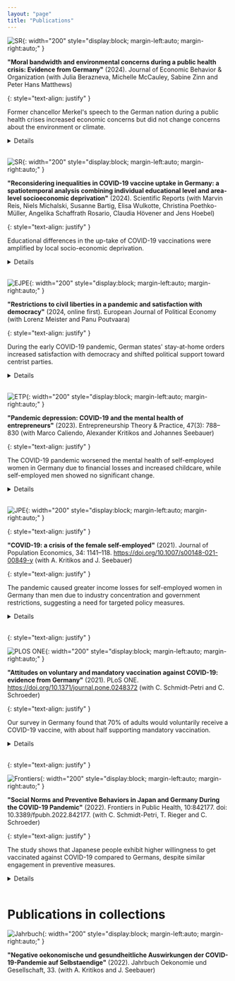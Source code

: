 ```yaml
---
layout: "page"
title: "Publications"
---
```


![SR](/assets/jebo.jpg){: width="200" style="display:block; margin-left:auto; margin-right:auto;" }

**"Moral bandwidth and environmental concerns during a public health crisis: Evidence from Germany"** (2024). Journal of Economic Behavior & Organization (with Julia Berazneva, Michelle McCauley, Sabine Zinn and Peter Hans Matthews)

{: style="text-align: justify" }

Former chancellor Merkel's speech to the German nation during a public health crises increased economic concerns but did not change concerns about the environment or climate.

<details><summary>Details</summary>
Did the COVID-19 pandemic crowd out environmental concerns, as one might expect if “pools of worry” were finite or “moral bandwidth” was limited? We use Chancellor Angela Merkel’s address to the German nation on 18 March 2020 as the threshold in a regression discontinuity in time (RDiT) to evaluate the effects of an increase in COVID-based economic and health concerns on the climate and environmental concerns of respondents to the German Socio-Economic Panel (SOEP). We find no evidence of crowding out – there is even some indication that environmental concerns increased, especially on the intensive margin – and show that this result survives various robustness checks. We also share some evidence that the treatment effects are heterogeneous: the concerns of older and more patient Germans, as well as those who report more social trust, increased relative to other groups. This is consistent with the absence of bandwidth constraints, but other interpretations – hierarchical or complementary concerns, for example – are also possible. </details><br />

![SR](/assets/reports.jpg){: width="200" style="display:block; margin-left:auto; margin-right:auto;" }

**"Reconsidering inequalities in COVID-19 vaccine uptake in Germany: a spatiotemporal analysis combining individual educational level and area-level socioeconomic deprivation"** (2024). Scientific Reports (with Marvin Reis, Niels Michalski, Susanne Bartig, Elisa Wulkotte, Christina Poethko-Müller, Angelika Schaffrath Rosario, Claudia Hövener and Jens Hoebel)

{: style="text-align: justify" }

Educational differences in the up-take of COVID-19 vaccinations were amplified by local socio-economic deprivation.

<details><summary>Details</summary>
  Combining the frameworks of fundamental causes theory and diffusion of innovation, scholars had anticipated a delayed COVID-19 vaccination uptake for people in lower socioeconomic position depending on the socioeconomic context. We qualify these propositions and analyze educational differences in COVID-19 vaccination status over the first ten months of Germany’s vaccination campaign in 2021. Data from the study “Corona Monitoring Nationwide” (RKI-SOEP-2), collected between November 2021 and February 2022, is linked with district-level data of the German Index of Socioeconomic Deprivation (GISD). We estimated the proportion of people with at least one vaccination dose stratified by educational groups and within different settings of regional socioeconomic deprivation at three time points. Logistic multilevel regression models were applied to adjust for multiple covariates and to test cross-level-interactions between educational levels and levels of area-level socioeconomic deprivation. Vaccination rates were lower among respondents with lower education. With increasing area-level socioeconomic deprivation, educational differences were larger due to particularly low vaccination rates in groups with low education levels. The analysis of vaccination timing reveals that educational gaps and gaps by area-level socioeconomic deprivation had appeared early in the vaccination campaign and did not close completely before the 4th wave of COVID-19 infections. </details><br />



![EJPE](/assets/ejpe.jpg){: width="200" style="display:block; margin-left:auto; margin-right:auto;" }

**"Restrictions to civil liberties in a pandemic and satisfaction with democracy"** (2024, online first). European Journal of Political Economy (with Lorenz Meister and Panu Poutvaara)

{: style="text-align: justify" }

During the early COVID-19 pandemic, German states' stay-at-home orders increased satisfaction with democracy and shifted political support toward centrist parties.

<details><summary>Details</summary>
  In times of crises, democracies face the challenge of balancing effective interventions with civil liberties. This study examines German states’ responses during the early stages of the COVID-19 pandemic, focusing on the trade-off between civil liberties and public health. Using state-level variation in mobility restrictions, we employ a difference-in-differences design to show that stay-at-home orders notably increased satisfaction with democracy and shifted political support towards centrist parties. Stay-at-home orders increased satisfaction with democracy most among individuals who had been exposed to the authoritarian regime of the German Democratic Republic, possibly because they have gotten used to more restrictive state interventions. </details><br />

  ![ETP](/assets/etp.jpg){: width="200" style="display:block; margin-left:auto; margin-right:auto;" }

**"Pandemic depression: COVID-19 and the mental health of entrepreneurs"** (2023). Entrepreneurship Theory & Practice, 47(3): 788–830 (with Marco Caliendo, Alexander Kritikos and Johannes Seebauer)

{: style="text-align: justify" }

The COVID-19 pandemic worsened the mental health of self-employed women in Germany due to financial losses and increased childcare, while self-employed men showed no significant change.

<details><summary>Details</summary>
We investigate the effect of the COVID-19 pandemic on self-employed people’s mental health. Using representative longitudinal survey data from Germany, we reveal differential effects by gender: whereas self-employed women experienced a substantial deterioration in their mental health, self-employed men displayed no significant changes up to early 2021. Financial losses are important in explaining these differences. In addition, we find larger mental health responses among self-employed women who were directly affected by government-imposed restrictions and bore an increased childcare burden due to school and daycare closures. We also find that self-employed individuals who are more resilient coped better with the crisis.</details><br />

  ![JPE](/assets/jpe_selfemp_covid.jpg){: width="200" style="display:block; margin-left:auto; margin-right:auto;" }

{: style="text-align: justify" }

**"COVID-19: a crisis of the female self-employed"** (2021). Journal of Population Economics, 34: 1141–118. https://doi.org/10.1007/s00148-021-00849-y (with A. Kritikos and J. Seebauer)

{: style="text-align: justify" }

The pandemic caused greater income losses for self-employed women in Germany than men due to industry concentration and government restrictions, suggesting a need for targeted policy measures.

<details><summary>Details</summary>
We investigate how the economic consequences of the pandemic and the government-mandated measures to contain its spread affect the self-employed — particularly women — in Germany. For our analysis, we use representative, real-time survey data in which respondents were asked about their situation during the COVID-19 pandemic. Our findings indicate that among the self-employed, who generally face a higher likelihood of income losses due to COVID-19 than employees, women are about one-third more likely to experience income losses than their male counterparts. We do not find a comparable gender gap among employees. Our results further suggest that the gender gap among the self-employed is largely explained by the fact that women disproportionately work in industries that are more severely affected by the COVID-19 pandemic. Our analysis of potential mechanisms reveals that women are significantly more likely to be impacted by government-imposed restrictions, e.g., the regulation of opening hours. We conclude that future policy measures intending to mitigate the consequences of such shocks should account for this considerable variation in economic hardship.</details><br />


{: style="text-align: justify" }

  ![PLOS ONE](/assets/plos_one.jpg){: width="200" style="display:block; margin-left:auto; margin-right:auto;" }

**"Attitudes on voluntary and mandatory vaccination against COVID-19: evidence from Germany"** (2021). PLoS ONE. https://doi.org/10.1371/journal.pone.0248372 (with C. Schmidt-Petri and C. Schroeder)

{: style="text-align: justify" }

Our survey in Germany found that 70% of adults would voluntarily receive a COVID-19 vaccine, with about half supporting mandatory vaccination.

<details><summary>Details</summary>
Several vaccines against COVID-19 have now been developed and are already being rolled out around the world. The decision whether or not to get vaccinated has so far been left to the individual citizens. However, there are good reasons, both in theory as well as in practice, to believe that the willingness to get vaccinated might not be sufficiently high to achieve herd immunity. A policy of mandatory vaccination could ensure high levels of vaccination coverage, but its legitimacy is doubtful. We investigate the willingness to get vaccinated and the reasons for an acceptance (or rejection) of a policy of mandatory vaccination against COVID-19 in June and July 2020 in Germany based on a representative real time survey, a random sub-sample (SOEP-CoV) of the German Socio-Economic Panel (SOEP). Our results show that about 70 percent of adults in Germany would voluntarily get vaccinated against the coronavirus if a vaccine without side effects was available. About half of residents of Germany are in favor, and half against, a policy of mandatory vaccination. The approval rate for mandatory vaccination is significantly higher among those who would get vaccinated voluntarily (around 60 percent) than among those who would not get vaccinated voluntarily (27 percent). The individual willingness to get vaccinated and acceptance of a policy of mandatory vaccination correlates systematically with socio-demographic and psychological characteristics of the respondents. We conclude that as far as people’s declared intentions are concerned, herd immunity could be reached without a policy of mandatory vaccination, but that such a policy might be found acceptable too, were it to become necessary.</details><br />

{: style="text-align: justify" }

  ![Frontiers](/assets/frontiers.jpg){: width="200" style="display:block; margin-left:auto; margin-right:auto;" }

**"Social Norms and Preventive Behaviors in Japan and Germany During the COVID-19 Pandemic"** (2022). Frontiers in Public Health, 10:842177. doi: 10.3389/fpubh.2022.842177. (with C. Schmidt-Petri, T. Rieger and C. Schroeder)

{: style="text-align: justify" }

The study shows that Japanese people exhibit higher willingness to get vaccinated against COVID-19 compared to Germans, despite similar engagement in preventive measures.

<details><summary>Details</summary>
According to a recent paper by Gelfand et al., COVID-19 infection and case mortality rates are closely connected to the strength of social norms: “Tighter” cultures that abide by strict social norms are more successful in combating the pandemic than “looser” cultures that are more permissive. However, countries with similar levels of cultural tightness exhibit big differences in mortality rates. We are investigating potential explanations for this fact. Using data from Germany and Japan—two “tight” countries with very different infection and mortality rates—we examined how differences in socio-demographic and other determinants explain differences in individual preventive attitudes and behaviors.</details><br />

# Publications in collections

  ![Jahrbuch](/assets/jahrbuch.jpg){: width="200" style="display:block; margin-left:auto; margin-right:auto;" }

**"Negative oekonomische und gesundheitliche Auswirkungen der COVID-19-Pandemie auf Selbstaendige"** (2022). Jahrbuch Oekonomie und Gesellschaft, 33. (with A. Kritikos and J. Seebauer)  	
